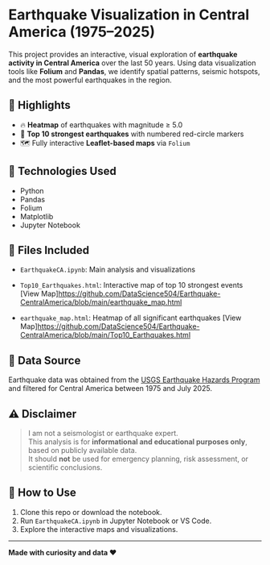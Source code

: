 # Earthquake Visualization in Central America (1975–2025)

This project provides an interactive, visual exploration of **earthquake activity in Central America** over the last 50 years. Using data visualization tools like **Folium** and **Pandas**, we identify spatial patterns, seismic hotspots, and the most powerful earthquakes in the region.

## 📌 Highlights

- 🔥 **Heatmap** of earthquakes with magnitude ≥ 5.0
- 📍 **Top 10 strongest earthquakes** with numbered red-circle markers
- 🗺️ Fully interactive **Leaflet-based maps** via `Folium`

## 🧪 Technologies Used

- Python
- Pandas
- Folium
- Matplotlib
- Jupyter Notebook

## 📁 Files Included

- `EarthquakeCA.ipynb`: Main analysis and visualizations
- `Top10_Earthquakes.html`: Interactive map of top 10 strongest events [View Map]https://github.com/DataScience504/Earthquake-CentralAmerica/blob/main/earthquake_map.html

- `earthquake_map.html`: Heatmap of all significant earthquakes [View Map]https://github.com/DataScience504/Earthquake-CentralAmerica/blob/main/Top10_Earthquakes.html


## 🔎 Data Source

Earthquake data was obtained from the [USGS Earthquake Hazards Program](https://earthquake.usgs.gov/) and filtered for Central America between 1975 and July 2025.

## ⚠️ Disclaimer

> I am not a seismologist or earthquake expert.  
> This analysis is for **informational and educational purposes only**, based on publicly available data.  
> It should **not** be used for emergency planning, risk assessment, or scientific conclusions.

## 🚀 How to Use

1. Clone this repo or download the notebook.
2. Run `EarthquakeCA.ipynb` in Jupyter Notebook or VS Code.
3. Explore the interactive maps and visualizations.

---

**Made with curiosity and data ❤️**
